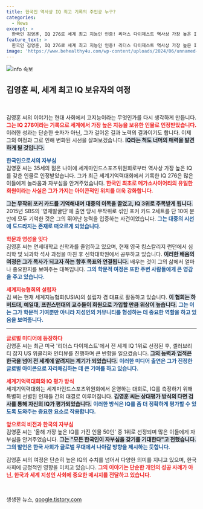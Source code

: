 ```yaml
---
title: 한국인 역사상 IQ 최고 기록의 주인공 누구?
categories:
  - News
excerpt: >
  한국인 김영훈, IQ 276로 세계 최고 지능인 인증! 리더스 다이제스트 역사상 가장 높은 IQ 1위로 선정, 목사 꿈 이어가는 그의 놀라운 이야기 속으로 들어가보세요!
feature_text: >
  한국인 김영훈, IQ 276로 세계 최고 지능인 인증! 리더스 다이제스트 역사상 가장 높은 IQ 1위로 선정, 목사 꿈 이어가는 그의 놀라운 이야기 속으로 들어가보세요!
image: 'https://www.behealthy4u.com/wp-content/uploads/2024/06/unnamed-file.png'
---
```


<p><img src="https://www.behealthy4u.com/wp-content/uploads/2024/06/unnamed-file.png" alt="info 속보" /></p>

<h2 data-ke-size="size26">김영훈 씨, 세계 최고 IQ 보유자의 여정</h2>

<p data-ke-size="size16">&nbsp;</p>

<p>김영훈 씨의 이야기는 현대 사회에서 고지능이라는 무엇인가를 다시 생각하게 만듭니다. <b><span style="color: #ee2323;">그는 IQ 276이라는 기록으로 세계에서 가장 높은 지능을 보유한 인물로 인정받았습니다.</span></b> 이러한 성과는 단순한 숫자가 아닌, 그가 걸어온 길과 노력의 결과이기도 합니다. 이제 그의 여정과 그로 인해 변화된 시선을 살펴보겠습니다. <b><span style="background-color: #21538527;">IQ라는 척도 너머의 매력을 발견하게 될 것입니다.</span></b></p>

<p><b><span style="color: #1a5490;">한국인으로서의 자부심</span></b><br />
김영훈 씨는 35세의 젊은 나이에 세계마인드스포츠위원회로부터 역사상 가장 높은 IQ를 갖춘 인물로 인정받았습니다. 그가 최근 세계기억력대회에서 기록한 IQ 276은 많은 이들에게 놀라움과 자부심을 안겨주었습니다. <b><span style="color: #ee2323;">한국인 최초로 메가소사이어티의 유일한 회원이라는 사실은 그가 가지는 아이콘적인 위치를 더욱 강화합니다.</span></b> </p>

<p><b><span style="background-color: #21538527;">그는 무작위 포커 카드를 기억해내며 대중의 이목을 끌었고, IQ 3위로 주목받게 됩니다.</span></b> 2015년 SBS의 '영재발굴단'에 출연 당시 무작위로 섞인 포커 카드 2세트를 단 10여 분 만에 모두 기억한 것은 그의 뛰어난 능력을 입증하는 사건이었습니다. <b><span style="color: #1a5490;">그는 대중의 시선에 도드라지는 존재로 떠오르게 되었습니다.</span></b></p>

<p><b><span style="color: #ee2323;">학문과 영성을 잇다</span></b><br />
김영훈 씨는 연세대학교 신학과를 졸업하고 있으며, 현재 영국 킹스칼리지 런던에서 심리학 및 뇌과학 석사 과정을 마친 후 신학대학원에서 공부하고 있습니다. <b><span style="background-color: #21538527;">이러한 배움의 여정은 그가 목사가 되고자 하는 향후 목표와 연결됩니다.</span></b> 배우는 것이 그의 삶에서 얼마나 중요한지를 보여주는 대목입니다. <b><span style="color: #1a5490;">그의 학문적 여정은 또한 주변 사람들에게 큰 영감을 주고 있습니다.</span></b></p>

<p><b><span style="color: #ee2323;">세계지능협회의 설립자</span></b><br />
김 씨는 현재 세계지능협회(USIA)의 설립자 겸 대표로 활동하고 있습니다. <b><span style="background-color: #21538527;">이 협회는 하버드대, 예일대, 프린스턴대의 교수들이 회원으로 가입할 만큼 위상이 높습니다.</span></b> <b><span style="color: #1a5490;">그는 이는 그가 학문적 기여뿐만 아니라 지성인의 커뮤니티를 형성하는 데 중요한 역할을 하고 있음을 보여줍니다.</span></b></p>

<hr>

<p><b><span style="color: #ee2323;">글로벌 미디어에 등장하다</span></b><br />
김영훈 씨는 최근 미국 '리더스 다이제스트'에서 전 세계 IQ 1위로 선정된 후, 셀러브리티 잡지 US 위클리와 인터뷰를 진행하며 큰 반향을 일으켰습니다. <b><span style="background-color: #21538527;">그의 능력과 업적은 한국을 넘어 전 세계에 알려지는 계기가 되었습니다.</span></b> <b><span style="color: #1a5490;">이러한 미디어 출연은 그가 진정한 글로벌 아이콘으로 자리매김하는 데 큰 기여를 하고 있습니다.</span></b></p>

<p><b><span style="color: #ee2323;">세계기억력대회와 IQ 평가 방식</span></b><br />
세계기억력대회는 세계마인드스포츠위원회에서 운영하는 대회로, IQ를 측정하기 위해 특별히 선별된 인재들 간의 대결로 이루어집니다. <b><span style="background-color: #21538527;">김영훈 씨는 상대평가 방식의 다면 검사를 통해 자신의 IQ가 평가되었습니다.</span></b> <b><span style="color: #1a5490;">이러한 방식은 IQ를 좀 더 정확하게 평가할 수 있도록 도와주는 중요한 요소로 작용합니다.</span></b></p>

<p><b><span style="color: #ee2323;">앞으로의 비전과 한국의 자부심</span></b><br />
김영훈 씨는 '올해 가장 높은 IQ를 가진 인물 50인' 중 1위로 선정되며 많은 이들에게 자부심을 안겨주었습니다. <b><span style="background-color: #21538527;">그는 "모든 한국인이 자부심을 갖기를 기대한다"고 전했습니다.</span></b> <b><span style="color: #1a5490;">그의 발언은 한국 사회가 글로벌 무대에서 나아갈 방향을 제시하는 듯합니다.</span></b></p>

<p>김영훈 씨의 여정은 단순히 높은 IQ의 수치를 넘어서 다양한 의미를 지니고 있으며, 한국 사회에 긍정적인 영향을 미치고 있습니다. <b><span style="color: #ee2323;">그의 이야기는 단순한 개인의 성공 사례가 아닌, 한국과 세계 지성인 사회에 중요한 메시지를 전달하고 있습니다.</span></b> </p>

<p data-ke-size="size16">&nbsp;</p>
생생한 뉴스, <a href="https://qoogle.tistory.com" rel="dofollow">qoogle.tistory.com</a>


